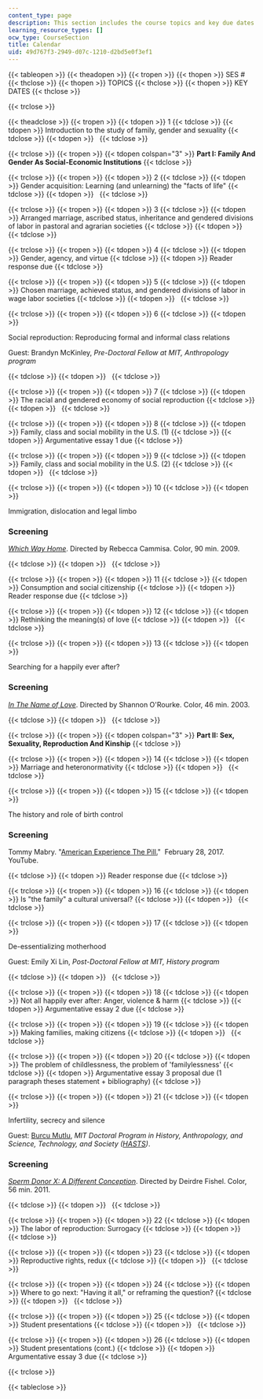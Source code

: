 ```yaml
---
content_type: page
description: This section includes the course topics and key due dates for assignments.
learning_resource_types: []
ocw_type: CourseSection
title: Calendar
uid: 49d767f3-2949-d07c-1210-d2bd5e0f3ef1
---
```


{{< tableopen >}}
{{< theadopen >}}
{{< tropen >}}
{{< thopen >}}
SES #
{{< thclose >}}
{{< thopen >}}
TOPICS
{{< thclose >}}
{{< thopen >}}
KEY DATES
{{< thclose >}}

{{< trclose >}}

{{< theadclose >}}
{{< tropen >}}
{{< tdopen >}}
1
{{< tdclose >}}
{{< tdopen >}}
Introduction to the study of family, gender and sexuality
{{< tdclose >}}
{{< tdopen >}}
 
{{< tdclose >}}

{{< trclose >}}
{{< tropen >}}
{{< tdopen colspan="3" >}}
**Part I: Family And Gender As Social-Economic Institutions**
{{< tdclose >}}

{{< trclose >}}
{{< tropen >}}
{{< tdopen >}}
2
{{< tdclose >}}
{{< tdopen >}}
Gender acquisition: Learning (and unlearning) the "facts of life"
{{< tdclose >}}
{{< tdopen >}}
 
{{< tdclose >}}

{{< trclose >}}
{{< tropen >}}
{{< tdopen >}}
3
{{< tdclose >}}
{{< tdopen >}}
Arranged marriage, ascribed status, inheritance and gendered divisions of labor in pastoral and agrarian societies
{{< tdclose >}}
{{< tdopen >}}
 
{{< tdclose >}}

{{< trclose >}}
{{< tropen >}}
{{< tdopen >}}
4
{{< tdclose >}}
{{< tdopen >}}
Gender, agency, and virtue
{{< tdclose >}}
{{< tdopen >}}
Reader response due
{{< tdclose >}}

{{< trclose >}}
{{< tropen >}}
{{< tdopen >}}
5
{{< tdclose >}}
{{< tdopen >}}
Chosen marriage, achieved status, and gendered divisions of labor in wage labor societies
{{< tdclose >}}
{{< tdopen >}}
 
{{< tdclose >}}

{{< trclose >}}
{{< tropen >}}
{{< tdopen >}}
6
{{< tdclose >}}
{{< tdopen >}}


Social reproduction: Reproducing formal and informal class relations

Guest: Brandyn McKinley, _Pre-Doctoral Fellow at MIT, Anthropology program_


{{< tdclose >}}
{{< tdopen >}}
 
{{< tdclose >}}

{{< trclose >}}
{{< tropen >}}
{{< tdopen >}}
7
{{< tdclose >}}
{{< tdopen >}}
The racial and gendered economy of social reproduction
{{< tdclose >}}
{{< tdopen >}}
 
{{< tdclose >}}

{{< trclose >}}
{{< tropen >}}
{{< tdopen >}}
8
{{< tdclose >}}
{{< tdopen >}}
Family, class and social mobility in the U.S. (1)
{{< tdclose >}}
{{< tdopen >}}
Argumentative essay 1 due
{{< tdclose >}}

{{< trclose >}}
{{< tropen >}}
{{< tdopen >}}
9
{{< tdclose >}}
{{< tdopen >}}
Family, class and social mobility in the U.S. (2)
{{< tdclose >}}
{{< tdopen >}}
 
{{< tdclose >}}

{{< trclose >}}
{{< tropen >}}
{{< tdopen >}}
10
{{< tdclose >}}
{{< tdopen >}}


Immigration, dislocation and legal limbo

### Screening

[_Which Way Home_](http://whichwayhome.net/). Directed by Rebecca Cammisa. Color, 90 min. 2009.


{{< tdclose >}}
{{< tdopen >}}
 
{{< tdclose >}}

{{< trclose >}}
{{< tropen >}}
{{< tdopen >}}
11
{{< tdclose >}}
{{< tdopen >}}
Consumption and social citizenship
{{< tdclose >}}
{{< tdopen >}}
Reader response due
{{< tdclose >}}

{{< trclose >}}
{{< tropen >}}
{{< tdopen >}}
12
{{< tdclose >}}
{{< tdopen >}}
Rethinking the meaning(s) of love
{{< tdclose >}}
{{< tdopen >}}
 
{{< tdclose >}}

{{< trclose >}}
{{< tropen >}}
{{< tdopen >}}
13
{{< tdclose >}}
{{< tdopen >}}


Searching for a happily ever after?

### Screening

[_In The Name of Love_](http://inthenameoflovedoc.com/). Directed by Shannon O'Rourke. Color, 46 min. 2003.


{{< tdclose >}}
{{< tdopen >}}
 
{{< tdclose >}}

{{< trclose >}}
{{< tropen >}}
{{< tdopen colspan="3" >}}
**Part II: Sex, Sexuality, Reproduction And Kinship**
{{< tdclose >}}

{{< trclose >}}
{{< tropen >}}
{{< tdopen >}}
14
{{< tdclose >}}
{{< tdopen >}}
Marriage and heteronormativity
{{< tdclose >}}
{{< tdopen >}}
 
{{< tdclose >}}

{{< trclose >}}
{{< tropen >}}
{{< tdopen >}}
15
{{< tdclose >}}
{{< tdopen >}}


The history and role of birth control

### Screening[](http://www.imdb.com/title/tt0342886/)

Tommy Mabry. "[American Experience The Pill.](https://www.youtube.com/watch?v=5RGcKKFxt0I)"  February 28, 2017. YouTube.


{{< tdclose >}}
{{< tdopen >}}
Reader response due
{{< tdclose >}}

{{< trclose >}}
{{< tropen >}}
{{< tdopen >}}
16
{{< tdclose >}}
{{< tdopen >}}
Is "the family" a cultural universal?
{{< tdclose >}}
{{< tdopen >}}
 
{{< tdclose >}}

{{< trclose >}}
{{< tropen >}}
{{< tdopen >}}
17
{{< tdclose >}}
{{< tdopen >}}


De-essentializing motherhood

Guest: Emily Xi Lin, _Post-Doctoral Fellow at MIT, History program_


{{< tdclose >}}
{{< tdopen >}}
 
{{< tdclose >}}

{{< trclose >}}
{{< tropen >}}
{{< tdopen >}}
18
{{< tdclose >}}
{{< tdopen >}}
Not all happily ever after: Anger, violence & harm
{{< tdclose >}}
{{< tdopen >}}
Argumentative essay 2 due
{{< tdclose >}}

{{< trclose >}}
{{< tropen >}}
{{< tdopen >}}
19
{{< tdclose >}}
{{< tdopen >}}
Making families, making citizens
{{< tdclose >}}
{{< tdopen >}}
 
{{< tdclose >}}

{{< trclose >}}
{{< tropen >}}
{{< tdopen >}}
20
{{< tdclose >}}
{{< tdopen >}}
The problem of childlessness, the problem of 'familylessness'
{{< tdclose >}}
{{< tdopen >}}
Argumentative essay 3 proposal due (1 paragraph theses statement + bibliography)
{{< tdclose >}}

{{< trclose >}}
{{< tropen >}}
{{< tdopen >}}
21
{{< tdclose >}}
{{< tdopen >}}


Infertility, secrecy and silence

Guest: [Burcu Mutlu](http://web.mit.edu/hasts/graduate/mutlu.html), _MIT Doctoral Program in History, Anthropology, and Science, Technology, and Society ([HASTS](http://web.mit.edu/hasts/index.html))_.

### Screening

[_Sperm Donor X: A Different Conception_](https://www.newday.com/film/sperm-donor-x-different-conception). Directed by Deirdre Fishel. Color, 56 min. 2011.


{{< tdclose >}}
{{< tdopen >}}
 
{{< tdclose >}}

{{< trclose >}}
{{< tropen >}}
{{< tdopen >}}
22
{{< tdclose >}}
{{< tdopen >}}
The labor of reproduction: Surrogacy
{{< tdclose >}}
{{< tdopen >}}
 
{{< tdclose >}}

{{< trclose >}}
{{< tropen >}}
{{< tdopen >}}
23
{{< tdclose >}}
{{< tdopen >}}
Reproductive rights, redux
{{< tdclose >}}
{{< tdopen >}}
 
{{< tdclose >}}

{{< trclose >}}
{{< tropen >}}
{{< tdopen >}}
24
{{< tdclose >}}
{{< tdopen >}}
Where to go next: "Having it all," or reframing the question?
{{< tdclose >}}
{{< tdopen >}}
 
{{< tdclose >}}

{{< trclose >}}
{{< tropen >}}
{{< tdopen >}}
25
{{< tdclose >}}
{{< tdopen >}}
Student presentations
{{< tdclose >}}
{{< tdopen >}}
 
{{< tdclose >}}

{{< trclose >}}
{{< tropen >}}
{{< tdopen >}}
26
{{< tdclose >}}
{{< tdopen >}}
Student presentations (cont.)
{{< tdclose >}}
{{< tdopen >}}
Argumentative essay 3 due
{{< tdclose >}}

{{< trclose >}}

{{< tableclose >}}